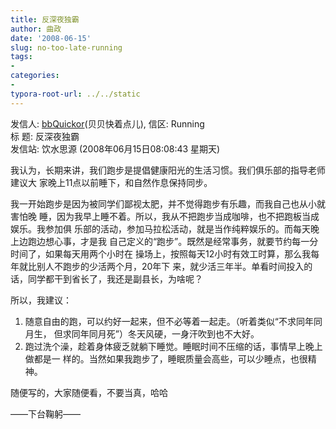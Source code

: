 ```yaml
---
title: 反深夜独霸
author: 曲政
date: '2008-06-15'
slug: no-too-late-running
tags:
- 
categories:
- 
typora-root-url: ../../static
---
```

发信人: [bbQuickor](http://bbs.sjtu.edu.cn/bbsqry?userid=bbQuickor)(贝贝快着点儿), 信区: Running  
标 题: 反深夜独霸  
发信站: 饮水思源 (2008年06月15日08:08:43 星期天)

我认为，长期来讲，我们跑步是提倡健康阳光的生活习惯。我们俱乐部的指导老师建议大
家晚上11点以前睡下，和自然作息保持同步。

我一开始跑步是因为被同学们鄙视太肥，并不觉得跑步有乐趣，而我自己也从小就害怕晚
睡，因为我早上睡不着。所以，我从不把跑步当成咖啡，也不把跑板当成娱乐。我参加俱
乐部的活动，参加马拉松活动，就是当作纯粹娱乐的。而每天晚上边跑边想心事，才是我
自己定义的“跑步”。既然是经常事务，就要节约每一分时间了，如果每天用两个小时在
操场上，按照每天12小时有效工时算，那么我每年就比别人不跑步的少活两个月，20年下
来，就少活三年半。单看时间投入的话，同学都干到省长了，我还是副县长，为啥呢？

所以，我建议：
1. 随意自由的跑，可以约好一起来，但不必等着一起走。（听着类似“不求同年同月生，
但求同年同月死”）冬天风硬，一身汗吹到也不大好。
2. 跑过洗个澡，趁着身体疲乏就躺下睡觉。睡眠时间不压缩的话，事情早上晚上做都是一
样的。当然如果我跑步了，睡眠质量会高些，可以少睡点，也很精神。

随便写的，大家随便看，不要当真，哈哈

——下台鞠躬——
